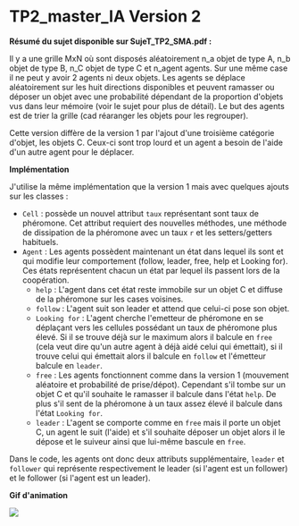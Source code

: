 # TP2_master_IA Version 2

**Résumé du sujet disponible sur SujeT_TP2_SMA.pdf :**

Il y a une grille MxN où sont disposés aléatoirement n_a objet de type A, n_b objet de type B, n_C objet de type C et n_agent agents. Sur une même case il ne peut y avoir 2 agents ni deux objets. Les agents se déplace aléatoirement sur les huit directions disponibles et peuvent ramasser ou déposer un objet avec une probabilité dépendant de la proportion d'objets vus dans leur mémoire (voir le sujet pour plus de détail). Le but des agents est de trier la grille (cad réaranger les objets pour les regrouper).

Cette version diffère de la version 1 par l'ajout d'une troisième catégorie d'objet, les objets C. Ceux-ci sont trop lourd et un agent a besoin de l'aide d'un autre agent pour le déplacer.

**Implémentation**

J'utilise la même implémentation que la version 1 mais avec quelques ajouts sur les classes :
- `Cell` : possède un nouvel attribut `taux` représentant sont taux de phéromone. Cet attribut requiert des nouvelles méthodes, une méthode de dissipation de la phéromone avec un taux `r` et les setters/getters habituels.
- `Agent` : Les agents possèdent maintenant un état dans lequel ils sont et qui modifie leur comportement (follow, leader, free, help et Looking for). Ces états représentent chacun un état par lequel ils passent lors de la coopération.
  - `help` : L'agent dans cet état reste immobile sur un objet C et diffuse de la phéromone sur les cases voisines.
  - `follow` : L'agent suit son leader et attend que celui-ci pose son objet.
  - `Looking for` : L'agent cherche l'emetteur de phéromone en se déplaçant vers les cellules possédant un taux de phéromone plus élevé. Si il se trouve déjà sur le maximum alors il balcule en `free` (cela veut dire qu'un autre agent à déjà aidé celui qui émettait), si il trouve celui qui émettait alors il balcule en `follow` et l'émetteur balcule en `leader`.
  - `free` : Les agents fonctionnent comme dans la version 1 (mouvement aléatoire et probabilité de prise/dépot). Cependant s'il tombe sur un objet C et qu'il souhaite le ramasser il balcule dans l'état `help`. De plus s'il sent de la phéromone à un taux assez élevé il balcule dans l'état `Looking for`.
   - `leader` : L'agent se comporte comme en `free` mais il porte un objet C, un agent le suit (l'aide) et s'il souhaite déposer un objet alors il le dépose et le suiveur ainsi que lui-même bascule en `free`.

Dans le code, les agents ont donc deux attributs supplémentaire, `leader` et `follower` qui représente respectivement le leader (si l'agent est un follower) et le follower (si l'agent est un leader).

**Gif d'animation**

![](image_rapport/animation.gif?raw=true)

